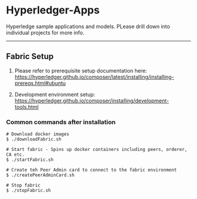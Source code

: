# Hyperledger-Apps

Hyperledge sample applications and models. PLease drill down into individual projects for more info.

---

## Fabric Setup

1. Please refer to prerequisite setup documentation here: https://hyperledger.github.io/composer/latest/installing/installing-prereqs.html#ubuntu

2. Development environment setup: https://hyperledger.github.io/composer/installing/development-tools.html

### Common commands after installation

```shell
# Download docker images
$ ./downloadFabric.sh

# Start fabric - Spins up docker containers including peers, orderer, CA etc.
$ ./startFabric.sh

# Create teh Peer Admin card to connect to the fabric environment
$ ./createPeerAdminCard.sh

# Stop fabric
$ ./stopFabric.sh
```
